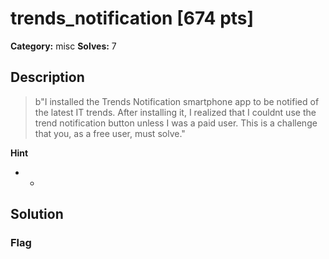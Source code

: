 # trends_notification [674 pts]

**Category:** misc
**Solves:** 7

## Description
>b"I installed the Trends Notification smartphone app to be notified of the latest IT trends. After installing it, I realized that I couldnt use the trend notification button unless I was a paid user. This is a challenge that you, as a free user, must solve."

**Hint**
* -

## Solution

### Flag

